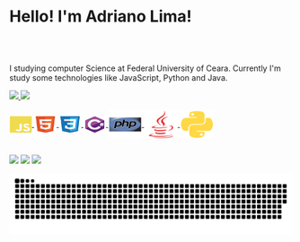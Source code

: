 <div dsplay="inline-block">
<h1 align="left">Hello! I'm Adriano Lima!</h1>

</br>
</br>

I studying computer Science at Federal University of Ceara. Currently I'm study some technologies like JavaScript, Python and Java.

 
<div>
  <a href="https://github.com/drianodev">
  <img height="150em" src="https://github-readme-stats.vercel.app/api?username=drianodev&show_icons=true&theme=cobalt&include_all_commits=true&count_private=true"/>
  <img height="150em" src="https://github-readme-stats.vercel.app/api/top-langs/?username=drianodev&layout=compact&langs_count=16&theme=cobalt"/>
<div>
<div style="display: inline_block"><br>
  <img align="center" alt="Driano-Js" height="30" width="40" src="https://raw.githubusercontent.com/devicons/devicon/master/icons/javascript/javascript-plain.svg">
  <img align="center" alt="Driano-HTML" height="30" width="40" src="https://raw.githubusercontent.com/devicons/devicon/master/icons/html5/html5-original.svg">
  <img align="center" alt="Driano-CSS" height="30" width="40" src="https://raw.githubusercontent.com/devicons/devicon/master/icons/css3/css3-original.svg">
  <img align="center" alt="Driano-Csharp" height="30" width="40" src="https://raw.githubusercontent.com/devicons/devicon/master/icons/csharp/csharp-original.svg">
  <img align="center" alt="Driano-PHP" height="50" width="60" src="https://raw.githubusercontent.com/devicons/devicon/master/icons/php/php-original.svg">
  <img align="center" alt="Driano-Java" height="50" width="60" src="https://raw.githubusercontent.com/devicons/devicon/master/icons/java/java-plain.svg">
  <img align="center" alt="Driano-Python" height="50" width="60" src="https://raw.githubusercontent.com/devicons/devicon/master/icons/python/python-plain.svg">
</div>
  
  ##
  
  <div>
  <a href = "mailto: adrianomendes661@gmail.com"><img src="https://img.shields.io/badge/-Gmail-%23EA4335?style=for-the-badge&logo=gmail&logoColor=white" target="_blank"></a>
  <a href="https://www.linkedin.com/in/adriano-mendes-lima-443b3918a" target="_blank"><img src="https://img.shields.io/badge/-LinkedIn-%230077B5?style=for-the-badge&logo=linkedin&logoColor=white" target="_blank"></a>
  <a href="https://instagram.com/driano.dev" target="_blank"><img src="https://img.shields.io/badge/-Instagram-%23E4405F?style=for-the-badge&logo=instagram&logoColor=white" target="_blank"></a>
   
   ![Snake animation](https://github.com/drianodev/drianodev/blob/output/github-contribution-grid-snake.svg)
   
</div>

